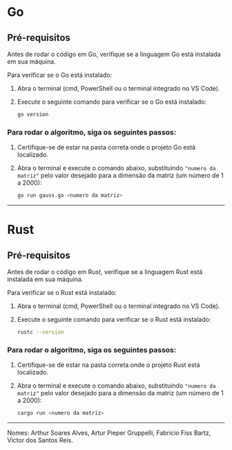 # Go

## Pré-requisitos

Antes de rodar o código em Go, verifique se a linguagem Go está instalada em sua máquina.

Para verificar se o Go está instalado:

1. Abra o terminal (cmd, PowerShell ou o terminal integrado no VS Code).
2. Execute o seguinte comando para verificar se o Go está instalado:

   ```bash
   go version

### Para rodar o algoritmo, siga os seguintes passos:

1. Certifique-se de estar na pasta correta onde o projeto Go está localizado.
2. Abra o terminal e execute o comando abaixo, substituindo `"numero da matriz"` pelo valor desejado para a dimensão da matriz (um número de 1 a 2000):

   ```bash
   go run gauss.go <numero da matriz>

-------------------------------------------------------------------------------------------------
# Rust

## Pré-requisitos

Antes de rodar o código em Rust, verifique se a linguagem Rust está instalada em sua máquina.

Para verificar se o Rust está instalado:

1. Abra o terminal (cmd, PowerShell ou o terminal integrado no VS Code).
2. Execute o seguinte comando para verificar se o Rust está instalado:

   ```bash
   rustc --version


### Para rodar o algoritmo, siga os seguintes passos:

1. Certifique-se de estar na pasta correta onde o projeto Rust está localizado.
2. Abra o terminal e execute o comando abaixo, substituindo `"numero da matriz"` pelo valor desejado para a dimensão da matriz (um número de 1 a 2000):

   ```bash
   cargo run <numero da matriz>

-------------------------------------------------------------------------------------------------
Nomes:
Arthur Soares Alves,
Artur Pieper Gruppelli,
Fabricio Fiss Bartz,
Victor dos Santos Reis.
